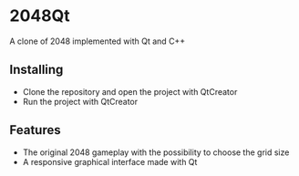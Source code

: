 # 2048Qt
A clone of 2048 implemented with Qt and C++

## Installing

- Clone the repository and open the project with QtCreator
- Run the project with QtCreator

## Features

- The original 2048 gameplay with the possibility to choose the grid size
- A responsive graphical interface made with Qt


